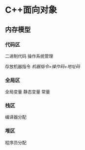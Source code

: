 # C++面向对象
## 内存模型
### 代码区
二进制代码 操作系统管理

存放机器指令 *机器指令=操作码+地址码*
### 全局区
全局变量 静态变量 常量
### 栈区
编译器分配
### 堆区
程序员分配
